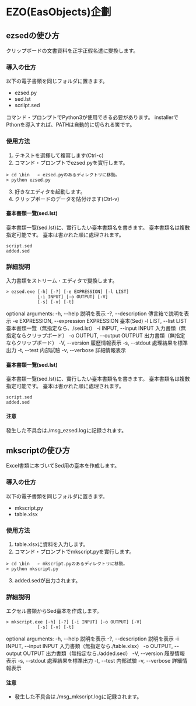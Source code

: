 # EZO(EasObjects)企劃

## ezsedの使ひ方

クリップボードの文書資料を正字正假名遣に變換します。

### 導入の仕方

以下の電子書類を同じフォルダに置きます。

- ezsed.py
- sed.lst
- scriipt.sed

コマンド・プロンプトでPython3が使用できる必要があります。
installerでPthonを導入すれば、PATHは自動的に切られる筈です。

### 使用方法

1. テキストを選擇して複寫します(Ctrl-c)
2. コマンド・プロンプトでezsed.pyを實行します。
```コマンド・プロンプト
> cd \bin   ← ezsed.pyのあるディレクトリに移動。
> python ezsed.py
```
3. 好きなエディタを起動します。
4. クリップボードのデータを貼付けます(Ctrl-v)

#### 臺本書類一覽(sed.lst)

臺本書類一覽(sed.lst)に、實行したい臺本書類名を書きます。
臺本書類名は複數指定可能です。
臺本は書かれた順に處理されます。

```sed.lst
script.sed
added.sed
```

### 詳細説明

入力書類をストリーム・エディタで變換します。

```usage
> ezsed.exe [-h] [-?] [-e EXPRESSION] [-l LIST]
            [-i INPUT] [-o OUTPUT] [-V]
            [-s] [-v] [-t]
```

optional arguments:
  -h, --help            説明を表示
  -?, --description     傳言箱で説明を表示
  -e EXPRESSION, --expression EXPRESSION
                        臺本(Sed)
  -l LIST, --list LIST  臺本書類一覽（無指定なら、/sed.lst）
  -i INPUT, --input INPUT
                        入力書類（無指定ならクリップボード）
  -o OUTPUT, --output OUTPUT
                        出力書類（無指定ならクリップボード）
  -V, --version         履歴情報表示
  -s, --stdout          處理結果を標準出力
  -t, --test            内部試驗
  -v, --verbose         詳細情報表示

#### 臺本書類一覽(sed.lst)

臺本書類一覽(sed.lst)に、實行したい臺本書類名を書きます。
臺本書類名は複數指定可能です。
臺本は書かれた順に處理されます。

```sed.lst
script.sed
added.sed
```

#### 注意

發生した不具合は./msg_ezsed.logに記録されます。

## mkscriptの使ひ方

Excel書類に本づいてSed用の臺本を作成します。

### 導入の仕方

以下の電子書類を同じフォルダに置きます。

- mkscript.py
- table.xlsx

### 使用方法

1. table.xlsxに資料を入力します。
2. コマンド・プロンプトでmkscript.pyを實行します。
```コマンド・プロンプト
> cd \bin   ← mkscript.pyのあるディレクトリに移動。
> python mkscript.py
```
3. added.sedが出力されます。

### 詳細説明

エクセル書類からSed臺本を作成します。

```usage
> mkscript.exe [-h] [-?] [-i INPUT] [-o OUTPUT] [-V]
            [-s] [-v] [-t]
```

optional arguments:
  -h, --help            説明を表示
  -?, --description     説明を表示
  -i INPUT, --input INPUT
                        入力書類（無指定なら./table.xlsx）
  -o OUTPUT, --output OUTPUT
                        出力書類（無指定なら./added.sed）
  -V, --version         履歴情報表示
  -s, --stdout          處理結果を標準出力
  -t, --test            内部試驗
  -v, --verbose         詳細情報表示

#### 注意

- 發生した不具合は./msg_mkscript.logに記録されます。
